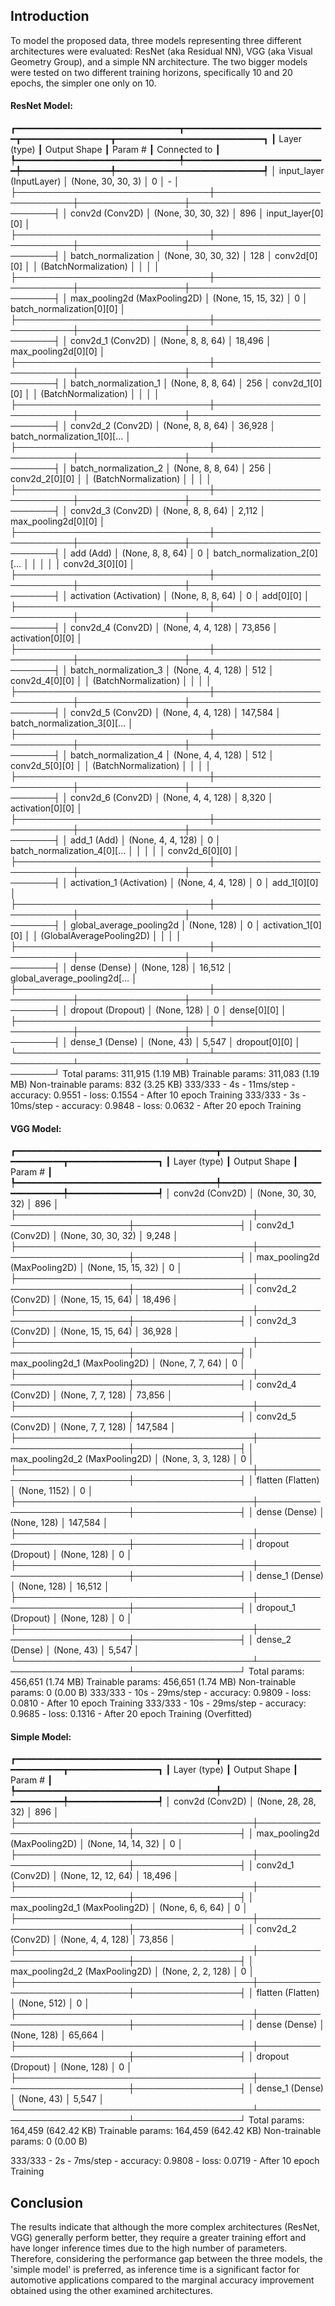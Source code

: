## Introduction

To model the proposed data, three models representing three different architectures were evaluated: ResNet (aka Residual NN), VGG (aka Visual Geometry Group), and a simple NN architecture.
The two bigger models were tested on two different training horizons, specifically 10 and 20 epochs, the simpler one only on 10.

#### ResNet Model:
┏━━━━━━━━━━━━━━━━━━━━━━━━━━━━━━━┳━━━━━━━━━━━━━━━━━━━━━━━━━━━┳━━━━━━━━━━━━━━━━━┳━━━━━━━━━━━━━━━━━━━━━━━━━━━━┓
┃ Layer (type)                  ┃ Output Shape              ┃         Param # ┃ Connected to               ┃
┡━━━━━━━━━━━━━━━━━━━━━━━━━━━━━━━╇━━━━━━━━━━━━━━━━━━━━━━━━━━━╇━━━━━━━━━━━━━━━━━╇━━━━━━━━━━━━━━━━━━━━━━━━━━━━┩
│ input_layer (InputLayer)      │ (None, 30, 30, 3)         │               0 │ -                          │
├───────────────────────────────┼───────────────────────────┼─────────────────┼────────────────────────────┤
│ conv2d (Conv2D)               │ (None, 30, 30, 32)        │             896 │ input_layer[0][0]          │
├───────────────────────────────┼───────────────────────────┼─────────────────┼────────────────────────────┤
│ batch_normalization           │ (None, 30, 30, 32)        │             128 │ conv2d[0][0]               │
│ (BatchNormalization)          │                           │                 │                            │
├───────────────────────────────┼───────────────────────────┼─────────────────┼────────────────────────────┤
│ max_pooling2d (MaxPooling2D)  │ (None, 15, 15, 32)        │               0 │ batch_normalization[0][0]  │
├───────────────────────────────┼───────────────────────────┼─────────────────┼────────────────────────────┤
│ conv2d_1 (Conv2D)             │ (None, 8, 8, 64)          │          18,496 │ max_pooling2d[0][0]        │
├───────────────────────────────┼───────────────────────────┼─────────────────┼────────────────────────────┤
│ batch_normalization_1         │ (None, 8, 8, 64)          │             256 │ conv2d_1[0][0]             │
│ (BatchNormalization)          │                           │                 │                            │
├───────────────────────────────┼───────────────────────────┼─────────────────┼────────────────────────────┤
│ conv2d_2 (Conv2D)             │ (None, 8, 8, 64)          │          36,928 │ batch_normalization_1[0][… │
├───────────────────────────────┼───────────────────────────┼─────────────────┼────────────────────────────┤
│ batch_normalization_2         │ (None, 8, 8, 64)          │             256 │ conv2d_2[0][0]             │
│ (BatchNormalization)          │                           │                 │                            │
├───────────────────────────────┼───────────────────────────┼─────────────────┼────────────────────────────┤
│ conv2d_3 (Conv2D)             │ (None, 8, 8, 64)          │           2,112 │ max_pooling2d[0][0]        │
├───────────────────────────────┼───────────────────────────┼─────────────────┼────────────────────────────┤
│ add (Add)                     │ (None, 8, 8, 64)          │               0 │ batch_normalization_2[0][… │
│                               │                           │                 │ conv2d_3[0][0]             │
├───────────────────────────────┼───────────────────────────┼─────────────────┼────────────────────────────┤
│ activation (Activation)       │ (None, 8, 8, 64)          │               0 │ add[0][0]                  │
├───────────────────────────────┼───────────────────────────┼─────────────────┼────────────────────────────┤
│ conv2d_4 (Conv2D)             │ (None, 4, 4, 128)         │          73,856 │ activation[0][0]           │
├───────────────────────────────┼───────────────────────────┼─────────────────┼────────────────────────────┤
│ batch_normalization_3         │ (None, 4, 4, 128)         │             512 │ conv2d_4[0][0]             │
│ (BatchNormalization)          │                           │                 │                            │
├───────────────────────────────┼───────────────────────────┼─────────────────┼────────────────────────────┤
│ conv2d_5 (Conv2D)             │ (None, 4, 4, 128)         │         147,584 │ batch_normalization_3[0][… │
├───────────────────────────────┼───────────────────────────┼─────────────────┼────────────────────────────┤
│ batch_normalization_4         │ (None, 4, 4, 128)         │             512 │ conv2d_5[0][0]             │
│ (BatchNormalization)          │                           │                 │                            │
├───────────────────────────────┼───────────────────────────┼─────────────────┼────────────────────────────┤
│ conv2d_6 (Conv2D)             │ (None, 4, 4, 128)         │           8,320 │ activation[0][0]           │
├───────────────────────────────┼───────────────────────────┼─────────────────┼────────────────────────────┤
│ add_1 (Add)                   │ (None, 4, 4, 128)         │               0 │ batch_normalization_4[0][… │
│                               │                           │                 │ conv2d_6[0][0]             │
├───────────────────────────────┼───────────────────────────┼─────────────────┼────────────────────────────┤
│ activation_1 (Activation)     │ (None, 4, 4, 128)         │               0 │ add_1[0][0]                │
├───────────────────────────────┼───────────────────────────┼─────────────────┼────────────────────────────┤
│ global_average_pooling2d      │ (None, 128)               │               0 │ activation_1[0][0]         │
│ (GlobalAveragePooling2D)      │                           │                 │                            │
├───────────────────────────────┼───────────────────────────┼─────────────────┼────────────────────────────┤
│ dense (Dense)                 │ (None, 128)               │          16,512 │ global_average_pooling2d[… │
├───────────────────────────────┼───────────────────────────┼─────────────────┼────────────────────────────┤
│ dropout (Dropout)             │ (None, 128)               │               0 │ dense[0][0]                │
├───────────────────────────────┼───────────────────────────┼─────────────────┼────────────────────────────┤
│ dense_1 (Dense)               │ (None, 43)                │           5,547 │ dropout[0][0]              │
└───────────────────────────────┴───────────────────────────┴─────────────────┴────────────────────────────┘
 Total params: 311,915 (1.19 MB)
 Trainable params: 311,083 (1.19 MB)
 Non-trainable params: 832 (3.25 KB)
333/333 - 4s - 11ms/step - accuracy: 0.9551 - loss: 0.1554 - After 10 epoch Training
333/333 - 3s - 10ms/step - accuracy: 0.9848 - loss: 0.0632 - After 20 epoch Training

#### VGG Model:
┏━━━━━━━━━━━━━━━━━━━━━━━━━━━━━━━━━━━━━━┳━━━━━━━━━━━━━━━━━━━━━━━━━━━━━┳━━━━━━━━━━━━━━━━━┓
┃ Layer (type)                         ┃ Output Shape                ┃         Param # ┃
┡━━━━━━━━━━━━━━━━━━━━━━━━━━━━━━━━━━━━━━╇━━━━━━━━━━━━━━━━━━━━━━━━━━━━━╇━━━━━━━━━━━━━━━━━┩
│ conv2d (Conv2D)                      │ (None, 30, 30, 32)          │             896 │
├──────────────────────────────────────┼─────────────────────────────┼─────────────────┤
│ conv2d_1 (Conv2D)                    │ (None, 30, 30, 32)          │           9,248 │
├──────────────────────────────────────┼─────────────────────────────┼─────────────────┤
│ max_pooling2d (MaxPooling2D)         │ (None, 15, 15, 32)          │               0 │
├──────────────────────────────────────┼─────────────────────────────┼─────────────────┤
│ conv2d_2 (Conv2D)                    │ (None, 15, 15, 64)          │          18,496 │
├──────────────────────────────────────┼─────────────────────────────┼─────────────────┤
│ conv2d_3 (Conv2D)                    │ (None, 15, 15, 64)          │          36,928 │
├──────────────────────────────────────┼─────────────────────────────┼─────────────────┤
│ max_pooling2d_1 (MaxPooling2D)       │ (None, 7, 7, 64)            │               0 │
├──────────────────────────────────────┼─────────────────────────────┼─────────────────┤
│ conv2d_4 (Conv2D)                    │ (None, 7, 7, 128)           │          73,856 │
├──────────────────────────────────────┼─────────────────────────────┼─────────────────┤
│ conv2d_5 (Conv2D)                    │ (None, 7, 7, 128)           │         147,584 │
├──────────────────────────────────────┼─────────────────────────────┼─────────────────┤
│ max_pooling2d_2 (MaxPooling2D)       │ (None, 3, 3, 128)           │               0 │
├──────────────────────────────────────┼─────────────────────────────┼─────────────────┤
│ flatten (Flatten)                    │ (None, 1152)                │               0 │
├──────────────────────────────────────┼─────────────────────────────┼─────────────────┤
│ dense (Dense)                        │ (None, 128)                 │         147,584 │
├──────────────────────────────────────┼─────────────────────────────┼─────────────────┤
│ dropout (Dropout)                    │ (None, 128)                 │               0 │
├──────────────────────────────────────┼─────────────────────────────┼─────────────────┤
│ dense_1 (Dense)                      │ (None, 128)                 │          16,512 │
├──────────────────────────────────────┼─────────────────────────────┼─────────────────┤
│ dropout_1 (Dropout)                  │ (None, 128)                 │               0 │
├──────────────────────────────────────┼─────────────────────────────┼─────────────────┤
│ dense_2 (Dense)                      │ (None, 43)                  │           5,547 │
└──────────────────────────────────────┴─────────────────────────────┴─────────────────┘
 Total params: 456,651 (1.74 MB)
 Trainable params: 456,651 (1.74 MB)
 Non-trainable params: 0 (0.00 B)
333/333 - 10s - 29ms/step - accuracy: 0.9809 - loss: 0.0810 - After 10 epoch Training
333/333 - 10s - 29ms/step - accuracy: 0.9685 - loss: 0.1316 - After 20 epoch Training (Overfitted)


#### Simple Model:
┏━━━━━━━━━━━━━━━━━━━━━━━━━━━━━━━━━━━━━━┳━━━━━━━━━━━━━━━━━━━━━━━━━━━━━┳━━━━━━━━━━━━━━━━━┓
┃ Layer (type)                         ┃ Output Shape                ┃         Param # ┃
┡━━━━━━━━━━━━━━━━━━━━━━━━━━━━━━━━━━━━━━╇━━━━━━━━━━━━━━━━━━━━━━━━━━━━━╇━━━━━━━━━━━━━━━━━┩
│ conv2d (Conv2D)                      │ (None, 28, 28, 32)          │             896 │
├──────────────────────────────────────┼─────────────────────────────┼─────────────────┤
│ max_pooling2d (MaxPooling2D)         │ (None, 14, 14, 32)          │               0 │
├──────────────────────────────────────┼─────────────────────────────┼─────────────────┤
│ conv2d_1 (Conv2D)                    │ (None, 12, 12, 64)          │          18,496 │
├──────────────────────────────────────┼─────────────────────────────┼─────────────────┤
│ max_pooling2d_1 (MaxPooling2D)       │ (None, 6, 6, 64)            │               0 │
├──────────────────────────────────────┼─────────────────────────────┼─────────────────┤
│ conv2d_2 (Conv2D)                    │ (None, 4, 4, 128)           │          73,856 │
├──────────────────────────────────────┼─────────────────────────────┼─────────────────┤
│ max_pooling2d_2 (MaxPooling2D)       │ (None, 2, 2, 128)           │               0 │
├──────────────────────────────────────┼─────────────────────────────┼─────────────────┤
│ flatten (Flatten)                    │ (None, 512)                 │               0 │
├──────────────────────────────────────┼─────────────────────────────┼─────────────────┤
│ dense (Dense)                        │ (None, 128)                 │          65,664 │
├──────────────────────────────────────┼─────────────────────────────┼─────────────────┤
│ dropout (Dropout)                    │ (None, 128)                 │               0 │
├──────────────────────────────────────┼─────────────────────────────┼─────────────────┤
│ dense_1 (Dense)                      │ (None, 43)                  │           5,547 │
└──────────────────────────────────────┴─────────────────────────────┴─────────────────┘
 Total params: 164,459 (642.42 KB)
 Trainable params: 164,459 (642.42 KB)
 Non-trainable params: 0 (0.00 B)

333/333 - 2s - 7ms/step - accuracy: 0.9808 - loss: 0.0719 - After 10 epoch Training


## Conclusion

The results indicate that although the more complex architectures (ResNet, VGG) generally perform better,
they require a greater training effort and have longer inference times due to the high number of parameters.
Therefore, considering the performance gap between the three models, the 'simple model' is preferred, as inference time is a significant factor for automotive applications
compared to the marginal accuracy improvement obtained using the other examined architectures.
